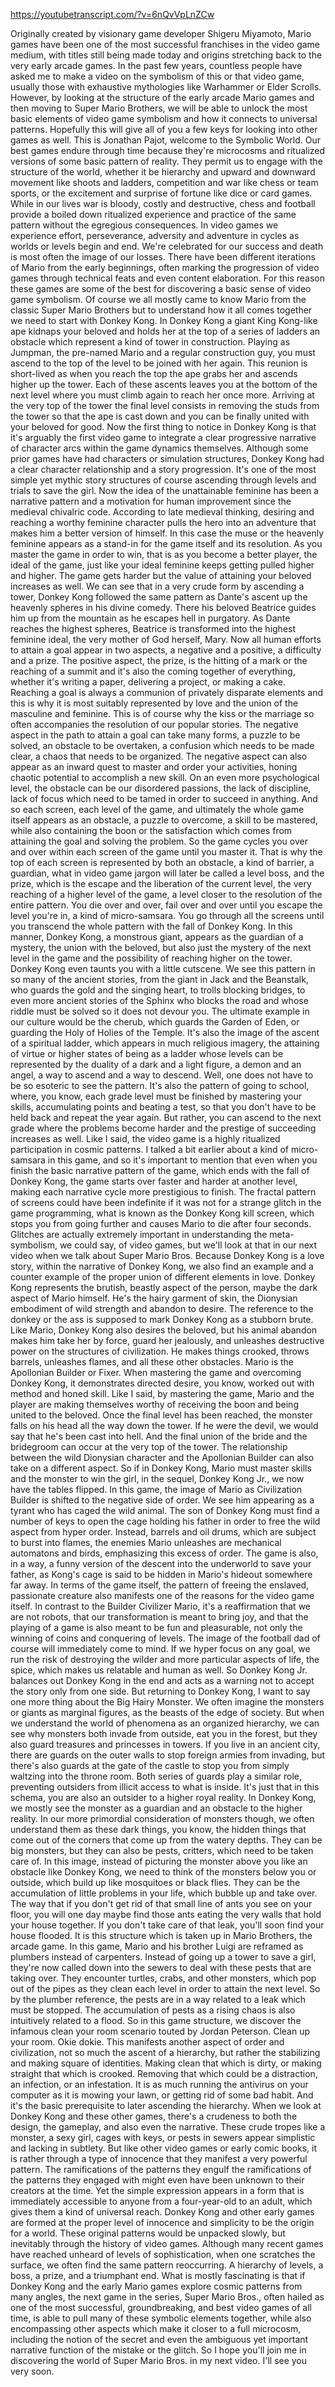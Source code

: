 https://youtubetranscript.com/?v=6nQvVpLnZCw

 Originally created by visionary game developer Shigeru Miyamoto, Mario games have been one of the most successful franchises in the video game medium, with titles still being made today and origins stretching back to the very early arcade games. In the past few years, countless people have asked me to make a video on the symbolism of this or that video game, usually those with exhaustive mythologies like Warhammer or Elder Scrolls. However, by looking at the structure of the early arcade Mario games and then moving to Super Mario Brothers, we will be able to unlock the most basic elements of video game symbolism and how it connects to universal patterns. Hopefully this will give all of you a few keys for looking into other games as well. This is Jonathan Pajot, welcome to the Symbolic World. Our best games endure through time because they're microcosms and ritualized versions of some basic pattern of reality. They permit us to engage with the structure of the world, whether it be hierarchy and upward and downward movement like shoots and ladders, competition and war like chess or team sports, or the excitement and surprise of fortune like dice or card games. While in our lives war is bloody, costly and destructive, chess and football provide a boiled down ritualized experience and practice of the same pattern without the egregious consequences. In video games we experience effort, perseverance, adversity and adventure in cycles as worlds or levels begin and end. We're celebrated for our success and death is most often the image of our losses. There have been different iterations of Mario from the early beginnings, often marking the progression of video games through technical feats and even content elaboration. For this reason these games are some of the best for discovering a basic sense of video game symbolism. Of course we all mostly came to know Mario from the classic Super Mario Brothers but to understand how it all comes together we need to start with Donkey Kong. In Donkey Kong a giant King Kong-like ape kidnaps your beloved and holds her at the top of a series of ladders an obstacle which represent a kind of tower in construction. Playing as Jumpman, the pre-named Mario and a regular construction guy, you must ascend to the top of the level to be joined with her again. This reunion is short-lived as when you reach the top the ape grabs her and ascends higher up the tower. Each of these ascents leaves you at the bottom of the next level where you must climb again to reach her once more. Arriving at the very top of the tower the final level consists in removing the studs from the tower so that the ape is cast down and you can be finally united with your beloved for good. Now the first thing to notice in Donkey Kong is that it's arguably the first video game to integrate a clear progressive narrative of character arcs within the game dynamics themselves. Although some prior games have had characters or simulation structures, Donkey Kong had a clear character relationship and a story progression. It's one of the most simple yet mythic story structures of course ascending through levels and trials to save the girl. Now the idea of the unattainable feminine has been a narrative pattern and a motivation for human improvement since the medieval chivalric code. According to late medieval thinking, desiring and reaching a worthy feminine character pulls the hero into an adventure that makes him a better version of himself. In this case the muse or the heavenly feminine appears as a stand-in for the game itself and its resolution. As you master the game in order to win, that is as you become a better player, the ideal of the game, just like your ideal feminine keeps getting pulled higher and higher. The game gets harder but the value of attaining your beloved increases as well. We can see that in a very crude form by ascending a tower, Donkey Kong followed the same pattern as Dante's ascent up the heavenly spheres in his divine comedy. There his beloved Beatrice guides him up from the mountain as he escapes hell in purgatory. As Dante reaches the highest spheres, Beatrice is transformed into the highest feminine ideal, the very mother of God herself, Mary. Now all human efforts to attain a goal appear in two aspects, a negative and a positive, a difficulty and a prize. The positive aspect, the prize, is the hitting of a mark or the reaching of a summit and it's also the coming together of everything, whether it's writing a paper, delivering a project, or making a cake. Reaching a goal is always a communion of privately disparate elements and this is why it is most suitably represented by love and the union of the masculine and feminine. This is of course why the kiss or the marriage so often accompanies the resolution of our popular stories. The negative aspect in the path to attain a goal can take many forms, a puzzle to be solved, an obstacle to be overtaken, a confusion which needs to be made clear, a chaos that needs to be organized. The negative aspect can also appear as an inward quest to master and order your activities, honing chaotic potential to accomplish a new skill. On an even more psychological level, the obstacle can be our disordered passions, the lack of discipline, lack of focus which need to be tamed in order to succeed in anything. And so each screen, each level of the game, and ultimately the whole game itself appears as an obstacle, a puzzle to overcome, a skill to be mastered, while also containing the boon or the satisfaction which comes from attaining the goal and solving the problem. So the game cycles you over and over within each screen of the game until you master it. That is why the top of each screen is represented by both an obstacle, a kind of barrier, a guardian, what in video game jargon will later be called a level boss, and the prize, which is the escape and the liberation of the current level, the very reaching of a higher level of the game, a level closer to the resolution of the entire pattern. You die over and over, fail over and over until you escape the level you're in, a kind of micro-samsara. You go through all the screens until you transcend the whole pattern with the fall of Donkey Kong. In this manner, Donkey Kong, a monstrous giant, appears as the guardian of a mystery, the union with the beloved, but also just the mystery of the next level in the game and the possibility of reaching higher on the tower. Donkey Kong even taunts you with a little cutscene. We see this pattern in so many of the ancient stories, from the giant in Jack and the Beanstalk, who guards the gold and the singing heart, to trolls blocking bridges, to even more ancient stories of the Sphinx who blocks the road and whose riddle must be solved so it does not devour you. The ultimate example in our culture would be the cherub, which guards the Garden of Eden, or guarding the Holy of Holies of the Temple. It's also the image of the ascent of a spiritual ladder, which appears in much religious imagery, the attaining of virtue or higher states of being as a ladder whose levels can be represented by the duality of a dark and a light figure, a demon and an angel, a way to ascend and a way to descend. Well, one does not have to be so esoteric to see the pattern. It's also the pattern of going to school, where, you know, each grade level must be finished by mastering your skills, accumulating points and beating a test, so that you don't have to be held back and repeat the year again. But rather, you can ascend to the next grade where the problems become harder and the prestige of succeeding increases as well. Like I said, the video game is a highly ritualized participation in cosmic patterns. I talked a bit earlier about a kind of micro-samsara in this game, and so it's important to mention that even when you finish the basic narrative pattern of the game, which ends with the fall of Donkey Kong, the game starts over faster and harder at another level, making each narrative cycle more prestigious to finish. The fractal pattern of screens could have been indefinite if it was not for a strange glitch in the game programming, what is known as the Donkey Kong kill screen, which stops you from going further and causes Mario to die after four seconds. Glitches are actually extremely important in understanding the meta-symbolism, we could say, of video games, but we'll look at that in our next video when we talk about Super Mario Bros. Because Donkey Kong is a love story, within the narrative of Donkey Kong, we also find an example and a counter example of the proper union of different elements in love. Donkey Kong represents the brutish, beastly aspect of the person, maybe the dark aspect of Mario himself. He's the hairy garment of skin, the Dionysian embodiment of wild strength and abandon to desire. The reference to the donkey or the ass is supposed to mark Donkey Kong as a stubborn brute. Like Mario, Donkey Kong also desires the beloved, but his animal abandon makes him take her by force, guard her jealously, and unleashes destructive power on the structures of civilization. He makes things crooked, throws barrels, unleashes flames, and all these other obstacles. Mario is the Apollonian Builder or Fixer. When mastering the game and overcoming Donkey Kong, it demonstrates directed desire, you know, worked out with method and honed skill. Like I said, by mastering the game, Mario and the player are making themselves worthy of receiving the boon and being united to the beloved. Once the final level has been reached, the monster falls on his head all the way down the tower. If he were the devil, we would say that he's been cast into hell. And the final union of the bride and the bridegroom can occur at the very top of the tower. The relationship between the wild Dionysian character and the Apollonian Builder can also take on a different aspect. So if in Donkey Kong, Mario must master skills and the monster to win the girl, in the sequel, Donkey Kong Jr., we now have the tables flipped. In this game, the image of Mario as Civilization Builder is shifted to the negative side of order. We see him appearing as a tyrant who has caged the wild animal. The son of Donkey Kong must find a number of keys to open the cage holding his father in order to free the wild aspect from hyper order. Instead, barrels and oil drums, which are subject to burst into flames, the enemies Mario unleashes are mechanical automatons and birds, emphasizing this excess of order. The game is also, in a way, a funny version of the descent into the underworld to save your father, as Kong's cage is said to be hidden in Mario's hideout somewhere far away. In terms of the game itself, the pattern of freeing the enslaved, passionate creature also manifests one of the reasons for the video game itself. In contrast to the Builder Civilizer Mario, it's a reaffirmation that we are not robots, that our transformation is meant to bring joy, and that the playing of a game is also meant to be fun and pleasurable, not only the winning of coins and conquering of levels. The image of the football dad of course will immediately come to mind. If we hyper focus on any goal, we run the risk of destroying the wilder and more particular aspects of life, the spice, which makes us relatable and human as well. So Donkey Kong Jr. balances out Donkey Kong in the end and acts as a warning not to accept the story only from one side. But returning to Donkey Kong, I want to say one more thing about the Big Hairy Monster. We often imagine the monsters or giants as marginal figures, as the beasts of the edge of society. But when we understand the world of phenomena as an organized hierarchy, we can see why monsters both invade from outside, eat you in the forest, but they also guard treasures and princesses in towers. If you live in an ancient city, there are guards on the outer walls to stop foreign armies from invading, but there's also guards at the gate of the castle to stop you from simply waltzing into the throne room. Both series of guards play a similar role, preventing outsiders from illicit access to what is inside. It's just that in this schema, you are also an outsider to a higher royal reality. In Donkey Kong, we mostly see the monster as a guardian and an obstacle to the higher reality. In our more primordial consideration of monsters though, we often understand them as these dark things, you know, the hidden things that come out of the corners that come up from the watery depths. They can be big monsters, but they can also be pests, critters, which need to be taken care of. In this image, instead of picturing the monster above you like an obstacle like Donkey Kong, we need to think of the monsters below you or outside, which build up like mosquitoes or black flies. They can be the accumulation of little problems in your life, which bubble up and take over. The way that if you don't get rid of that small line of ants you see on your floor, you will one day maybe find those ants eating the very walls that hold your house together. If you don't take care of that leak, you'll soon find your house flooded. It is this structure which is taken up in Mario Brothers, the arcade game. In this game, Mario and his brother Luigi are reframed as plumbers instead of carpenters. Instead of going up a tower to save a girl, they're now called down into the sewers to deal with these pests that are taking over. They encounter turtles, crabs, and other monsters, which pop out of the pipes as they clean each level in order to attain the next level. So by the plumber reference, the pests are in a way related to a leak which must be stopped. The accumulation of pests as a rising chaos is also intuitively related to a flood. So in this game structure, we discover the infamous clean your room scenario touted by Jordan Peterson. Clean up your room. Okie dokie. This manifests another aspect of order and civilization, not so much the ascent of a hierarchy, but rather the stabilizing and making square of identities. Making clean that which is dirty, or making straight that which is crooked. Removing that which could be a distraction, an infection, or an infestation. It is as much running the antivirus on your computer as it is mowing your lawn, or getting rid of some bad habit. And it's the basic prerequisite to later ascending the hierarchy. When we look at Donkey Kong and these other games, there's a crudeness to both the design, the gameplay, and also even the narrative. These crude tropes like a monster, a sexy girl, cages with keys, or pests in sewers appear simplistic and lacking in subtlety. But like other video games or early comic books, it is rather through a type of innocence that they manifest a very powerful pattern. The ramifications of the patterns they engulf the ramifications of the patterns they engaged with might even have been unknown to their creators at the time. Yet the simple expression appears in a form that is immediately accessible to anyone from a four-year-old to an adult, which gives them a kind of universal reach. Donkey Kong and other early games are formed at the proper level of innocence and simplicity to be the origin for a world. These original patterns would be unpacked slowly, but inevitably through the history of video games. Although many recent games have reached unheard of levels of sophistication, when one scratches the surface, we often find the same pattern reoccurring. A hierarchy of levels, a boss, a prize, and a triumphant end. What is mostly fascinating is that if Donkey Kong and the early Mario games explore cosmic patterns from many angles, the next game in the series, Super Mario Bros., often hailed as one of the most successful, groundbreaking, and best video games of all time, is able to pull many of these symbolic elements together, while also encompassing other aspects which make it closer to a full microcosm, including the notion of the secret and even the ambiguous yet important narrative function of the mistake or the glitch. So I hope you'll join me in discovering the world of Super Mario Bros. in my next video. I'll see you very soon.